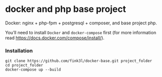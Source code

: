docker and php base project
=========

Docker: nginx + php-fpm + postgresql + composer, and base project php.

You’ll need to install ``Docker`` and ``docker-compose`` first (for more information read https://docs.docker.com/compose/install/).

### Installation

```
git clone https://github.com/fink3l/docker-base.git project_folder
cd project_folder
docker-compose up --build
```

